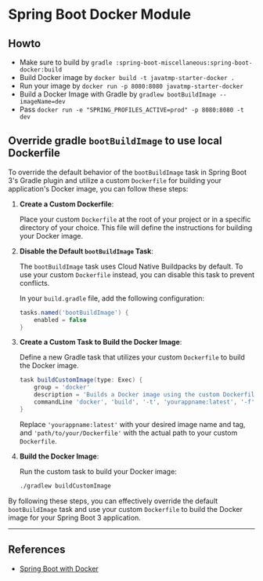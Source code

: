# Spring Boot Docker Module

## Howto
- Make sure to build by `gradle :spring-boot-miscellaneous:spring-boot-docker:build`
- Build Docker image by `docker build -t javatmp-starter-docker .`
- Run your image by `docker run -p 8080:8080 javatmp-starter-docker`
- Build a Docker Image with Gradle by `gradlew bootBuildImage --imageName=dev`
- Pass `docker run -e "SPRING_PROFILES_ACTIVE=prod" -p 8080:8080 -t dev`

## Override gradle `bootBuildImage` to use local Dockerfile

To override the default behavior of the `bootBuildImage` task in Spring Boot 3's Gradle plugin and utilize a custom `Dockerfile` for building your application's Docker image, you can follow these steps:

1. **Create a Custom Dockerfile**:

   Place your custom `Dockerfile` at the root of your project or in a specific directory of your choice. This file will define the instructions for building your Docker image.

2. **Disable the Default `bootBuildImage` Task**:

   The `bootBuildImage` task uses Cloud Native Buildpacks by default. To use your custom `Dockerfile` instead, you can disable this task to prevent conflicts.

   In your `build.gradle` file, add the following configuration:

   ```groovy
   tasks.named('bootBuildImage') {
       enabled = false
   }
   ```

3. **Create a Custom Task to Build the Docker Image**:

   Define a new Gradle task that utilizes your custom `Dockerfile` to build the Docker image.

   ```groovy
   task buildCustomImage(type: Exec) {
       group = 'docker'
       description = 'Builds a Docker image using the custom Dockerfile.'
       commandLine 'docker', 'build', '-t', 'yourappname:latest', '-f', 'path/to/your/Dockerfile', '.'
   }
   ```

   Replace `'yourappname:latest'` with your desired image name and tag, and `'path/to/your/Dockerfile'` with the actual path to your custom `Dockerfile`.

4. **Build the Docker Image**:

   Run the custom task to build your Docker image:

   ```bash
   ./gradlew buildCustomImage
   ```

By following these steps, you can effectively override the default `bootBuildImage` task and use your custom `Dockerfile` to build the Docker image for your Spring Boot 3 application.


---

## References
- [Spring Boot with Docker](https://spring.io/guides/gs/spring-boot-docker)
